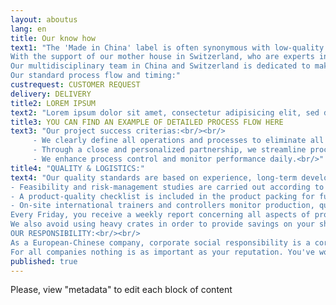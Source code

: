 ```yaml
---
layout: aboutus
lang: en
title: Our know how
text1: "The 'Made in China' label is often synonymous with low-quality and low-prices as made in Japan 25 years ago. But our world, and the times we live in, have changed and anyone who fails to realize this is in danger of being left behind.<br/><br/>
With the support of our mother house in Switzerland, who are experts in product design, project management and engineering solutions, we are uniting European vision and experience with Asian dynamism to ensure high quality products.<br/><br/>
Our multidisciplinary team in China and Switzerland is dedicated to making high-quality products that strengthen your strategic visibility and or boost your competitivity.<br/><br/>
Our standard process flow and timing:"
custrequest: CUSTOMER REQUEST
delivery: DELIVERY
title2: LOREM IPSUM
text2: "Lorem ipsum dolor sit amet, consectetur adipisicing elit, sed do eiusmod tempor incididunt ut labore et dolore magna aliqua. Ut enim ad minim veniam, quis nostrud exercitation ullamco laboris nisi ut aliquip ex ea commodo consequat. Duis aute irure dolor in reprehenderit in voluptate velit esse cillum dolore eu fugiat nulla pariatur. Excepteur sint occaecat cupidatat non proident, sunt in culpa qui officia deserunt mollit anim id est laborum"
title3: YOU CAN FIND AN EXAMPLE OF DETAILED PROCESS FLOW HERE
text3: "Our project success criterias:<br/><br/>
     - We clearly define all operations and processes to eliminate all potential errors through issuing weekly reports both prior to, and during production.<br/><br/>
     - Through a close and personalized partnership, we streamline processes to increase efficiency.<br/><br/>
	 - We enhance process control and monitor performance daily.<br/>"
title4: "QUALITY & LOGISTICS:"
text4: "Our quality standards are based on experience, long-term development and rigorous training prior to production.<br/><br/>
- Feasibility and risk-management studies are carried out according to the highest international standards.<br/><br/>
- A product-quality checklist is included in the product packing for full accountability and traceability of quality standards.<br/><br/>
- On-site international trainers and controllers monitor production, qualify accountability and ensure quality consistency.<br/><br/>
Every Friday, you receive a weekly report concerning all aspects of production and sample development. However, it is important to mention here that this weekly report is the direct result of, and only possible because of the comprehensive daily reports we conduct each day for all our projects.<br/><br/>
We also avoid using heavy crates in order to provide savings on your shipping rates.<br/><br/><br/>
OUR RESPONSIBILITY:<br/><br/>
As a European-Chinese company, corporate social responsibility is a core element of our ethos.<br/><br/>
For all companies nothing is as important as your reputation. You've worked long and hard, for generations, even centuries, to build it and we take this seriously. That you trust us with your reputation is a great honor and a great responsibility."
published: true
---
```


Please, view "metadata" to edit each block of content
